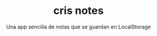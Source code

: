 <div align="center">
  <h1>cris notes</h1>
  <p>Una app sencilla de notas que se guardan en LocalStorage</p>
</div>
